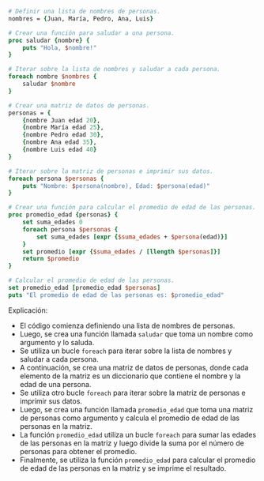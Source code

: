 ```tcl
# Definir una lista de nombres de personas.
nombres = {Juan, María, Pedro, Ana, Luis}

# Crear una función para saludar a una persona.
proc saludar {nombre} {
    puts "Hola, $nombre!"
}

# Iterar sobre la lista de nombres y saludar a cada persona.
foreach nombre $nombres {
    saludar $nombre
}

# Crear una matriz de datos de personas.
personas = {
    {nombre Juan edad 20},
    {nombre María edad 25},
    {nombre Pedro edad 30},
    {nombre Ana edad 35},
    {nombre Luis edad 40}
}

# Iterar sobre la matriz de personas e imprimir sus datos.
foreach persona $personas {
    puts "Nombre: $persona(nombre), Edad: $persona(edad)"
}

# Crear una función para calcular el promedio de edad de las personas.
proc promedio_edad {personas} {
    set suma_edades 0
    foreach persona $personas {
        set suma_edades [expr {$suma_edades + $persona(edad)}]
    }
    set promedio [expr {$suma_edades / [llength $personas]}]
    return $promedio
}

# Calcular el promedio de edad de las personas.
set promedio_edad [promedio_edad $personas]
puts "El promedio de edad de las personas es: $promedio_edad"
```

Explicación:

* El código comienza definiendo una lista de nombres de personas.
* Luego, se crea una función llamada `saludar` que toma un nombre como argumento y lo saluda.
* Se utiliza un bucle `foreach` para iterar sobre la lista de nombres y saludar a cada persona.
* A continuación, se crea una matriz de datos de personas, donde cada elemento de la matriz es un diccionario que contiene el nombre y la edad de una persona.
* Se utiliza otro bucle `foreach` para iterar sobre la matriz de personas e imprimir sus datos.
* Luego, se crea una función llamada `promedio_edad` que toma una matriz de personas como argumento y calcula el promedio de edad de las personas en la matriz.
* La función `promedio_edad` utiliza un bucle `foreach` para sumar las edades de las personas en la matriz y luego divide la suma por el número de personas para obtener el promedio.
* Finalmente, se utiliza la función `promedio_edad` para calcular el promedio de edad de las personas en la matriz y se imprime el resultado.